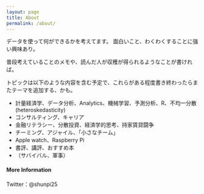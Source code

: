 ```yaml
---
layout: page
title: About
permalink: /about/
---
```


データを使って何ができるかを考えてます。
面白いこと、わくわくすることに強い興味あり。

普段考えていることのメモや、読んだ人が収穫が得られるようなことが書ければ。

トピックは以下のような内容を含む予定で、これらがある程度書き終わったらまたテーマを追加する、かも。

* 計量経済学、データ分析、Analytics、機械学習、予測分析、R、不均一分散(heteroskedasticity)
* コンサルティング、キャリア
* 金融リテラシー、分散投資、経済学的思考、持家賃貸闘争
* チーミング、アジャイル、「小さなチーム」
* Apple watch、Raspberry Pi
* 書評、講評、おすすめ本
* （サバイバル、軍事）


#### More Information

Twitter：@shunpi25

